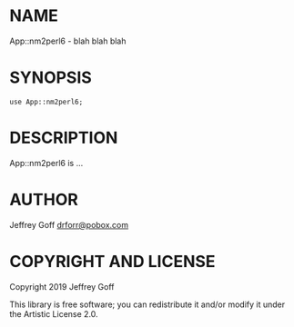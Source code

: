 NAME
====

App::nm2perl6 - blah blah blah

SYNOPSIS
========

```perl6
use App::nm2perl6;
```

DESCRIPTION
===========

App::nm2perl6 is ...

AUTHOR
======

Jeffrey Goff <drforr@pobox.com>

COPYRIGHT AND LICENSE
=====================

Copyright 2019 Jeffrey Goff

This library is free software; you can redistribute it and/or modify it under the Artistic License 2.0.

